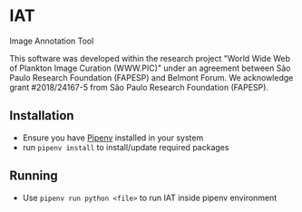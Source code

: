 # IAT
Image Annotation Tool

This software was developed within the research project "World Wide Web of Plankton Image Curation (WWW.PIC)" under an agreement between São Paulo Research Foundation (FAPESP) and Belmont Forum.
We acknowledge grant #2018/24167-5 from São Paulo Research Foundation (FAPESP).
## Installation

- Ensure you have [Pipenv](https://pipenv.pypa.io/) installed in your system
- run `pipenv install` to install/update required packages

## Running
- Use `pipenv run python <file>` to run IAT inside pipenv environment

